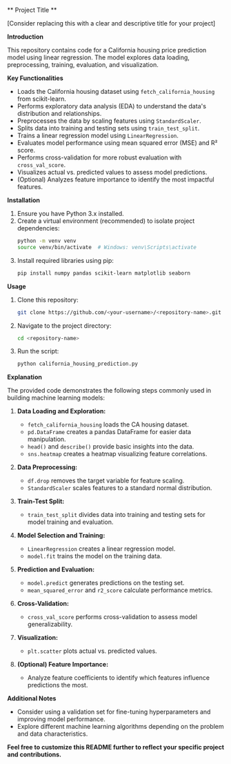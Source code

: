** Project Title **

[Consider replacing this with a clear and descriptive title for your project]

**Introduction**

This repository contains code for a California housing price prediction model using linear regression. The model explores data loading, preprocessing, training, evaluation, and visualization.

**Key Functionalities**

- Loads the California housing dataset using `fetch_california_housing` from scikit-learn.
- Performs exploratory data analysis (EDA) to understand the data's distribution and relationships.
- Preprocesses the data by scaling features using `StandardScaler`.
- Splits data into training and testing sets using `train_test_split`.
- Trains a linear regression model using `LinearRegression`.
- Evaluates model performance using mean squared error (MSE) and R² score.
- Performs cross-validation for more robust evaluation with `cross_val_score`.
- Visualizes actual vs. predicted values to assess model predictions.
- (Optional) Analyzes feature importance to identify the most impactful features.

**Installation**

1. Ensure you have Python 3.x installed.
2. Create a virtual environment (recommended) to isolate project dependencies:
   ```bash
   python -m venv venv
   source venv/bin/activate  # Windows: venv\Scripts\activate
   ```
3. Install required libraries using pip:
   ```bash
   pip install numpy pandas scikit-learn matplotlib seaborn
   ```

**Usage**

1. Clone this repository:
   ```bash
   git clone https://github.com/<your-username>/<repository-name>.git
   ```
2. Navigate to the project directory:
   ```bash
   cd <repository-name>
   ```
3. Run the script:
   ```bash
   python california_housing_prediction.py
   ```

**Explanation**

The provided code demonstrates the following steps commonly used in building machine learning models:

1. **Data Loading and Exploration:**
   - `fetch_california_housing` loads the CA housing dataset.
   - `pd.DataFrame` creates a pandas DataFrame for easier data manipulation.
   - `head()` and `describe()` provide basic insights into the data.
   - `sns.heatmap` creates a heatmap visualizing feature correlations.

2. **Data Preprocessing:**
   - `df.drop` removes the target variable for feature scaling.
   - `StandardScaler` scales features to a standard normal distribution.

3. **Train-Test Split:**
   - `train_test_split` divides data into training and testing sets for model training and evaluation.

4. **Model Selection and Training:**
   - `LinearRegression` creates a linear regression model.
   - `model.fit` trains the model on the training data.

5. **Prediction and Evaluation:**
   - `model.predict` generates predictions on the testing set.
   - `mean_squared_error` and `r2_score` calculate performance metrics.

6. **Cross-Validation:**
   - `cross_val_score` performs cross-validation to assess model generalizability.

7. **Visualization:**
   - `plt.scatter` plots actual vs. predicted values.

8. **(Optional) Feature Importance:**
   - Analyze feature coefficients to identify which features influence predictions the most.

**Additional Notes**

- Consider using a validation set for fine-tuning hyperparameters and improving model performance.
- Explore different machine learning algorithms depending on the problem and data characteristics.

**Feel free to customize this README further to reflect your specific project and contributions.**
